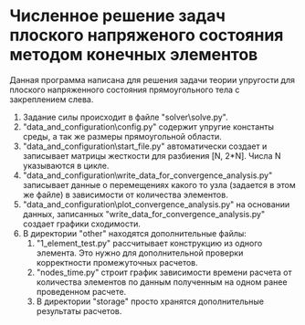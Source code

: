 # Численное решение задач плоского напряженого состояния методом конечных элементов
Данная программа написана для решения задачи теории упругости для плоского напряженного состояния прямоугольного тела с
закреплением слева.
1) Задание силы происходит в файле "solver\solve.py".
2) "data_and_configuration\config.py" содержит упругие константы среды, а так же размеры прямоугольной области.
3) "data_and_configuration\start_file.py" автоматически создает и записывает матрицы жесткости для разбиения [N, 2*N].
Числа N указываются в цикле.
4) "data_and_configuration\write_data_for_convergence_analysis.py" записывает данные о перемещениях какого то узла
(задается в этом же файле) в зависимости от количества элементов.
5) "data_and_configuration\plot_convergence_analysis.py" на основании данных, записанных "write_data_for_convergence_analysis.py"
создает графики сходимости.
6) В директории "other" находятся дополнительные файлы:
    1) "1_element_test.py" рассчитывает конструкцию из одного элемента. Это нужно для дополнительной проверки корректности
    промежуточных расчетов.
    2) "nodes_time.py" строит график зависимости времени расчета от количества элементов по данным полученным на одном
    ранее проведенном расчете.
    3) В директории "storage" просто хранятся дополнительные результаты расчетов.

